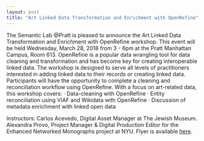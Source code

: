 ```yaml
---
layout: post
title: "Art Linked Data Transformation and Enrichment with OpenRefine"
---
```


The Semantic Lab @Pratt is pleased to announce the Art Linked Data Transformation and Enrichment with OpenRefine workshop. This event will be held Wednesday, March 28, 2018 from 3 - 6pm at the Pratt Manhattan Campus, Room 613. OpenRefine is a popular data wrangling tool for data cleaning and transformation and has become key for creating interoperable linked data. The workshop is designed to serve all levels of practitioners interested in adding linked data to their records or creating linked data. Participants will have the opportunity to complete a cleaning and reconciliation workflow using OpenRefine. With a focus on art-related data, this workshop covers:
·       Data-cleaning with OpenRefine
·       Entity reconciliation using VIAF and Wikidata with OpenRefine
·       Discussion of metadata enrichment with linked open data
 
Instructors:
Carlos Acevedo, Digital Asset Manager at The Jewish Museum.
Alexandra Provo, Project Manager & Digital Production Editor for the Enhanced Networked Monographs project at NYU.
Flyer is available [here](https://drive.google.com/file/d/1hME3Jf4V8MDIec7EKmcvpirsrblOgKWl/view).
